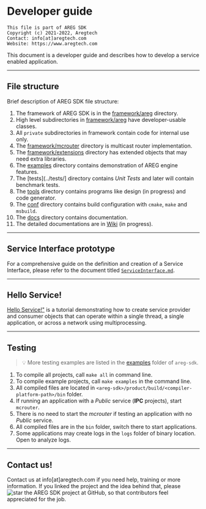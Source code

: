 # Developer guide
```
This file is part of AREG SDK
Copyright (c) 2021-2022, Aregtech
Contact: info[at]aregtech.com
Website: https://www.aregtech.com
```

This document is a developer guide and describes how to develop a service enabled application.

---

## File structure

Brief description of AREG SDK file structure:
1. The framework of AREG SDK is in the [framework/areg](../framework/areg/) directory.
2. High level subdirectories in [framework/areg](../framework/areg/) have developer-usable classes.
3. All `private` subdirectories in framework contain code for internal use only.
4. The [framework/mcrouter](../framework/mcrouter/) directory is multicast router implementation.
5. The [framework/extensions](../framework/extensions/) directory has extended objects that may need extra libraries.
6. The [examples](../examples/) directory contains demonstration of AREG engine features.
7. The [tests](../tests/] directory contains _Unit Tests_ and later will contain benchmark tests.
8. The [tools](../tools/) directory contains programs like design (in progress) and code generator.
9. The [conf](../conf) directory contains build configuration with `cmake`, `make` and `msbuild`.
10. The [docs](../docs) directory contains documentation.
11. The detailed documentations are in [Wiki](https://github.com/aregtech/areg-sdk/wiki) (in progress).

---

## Service Interface prototype

For a comprehensive guide on the definition and creation of a Service Interface, please refer to the document titled [`ServiceInterface.md`](./ServiceInterface.md).

---

## Hello Service!

[Hello Service!"](./HelloService.md) is a tutorial demonstrating how to create service provider and consumer objects that can operate within a single thread, a single application, or across a network using multiprocessing.

---

## Testing

> 💡 More testing examples are listed in the [examples](../examples/) folder of `areg-sdk`.

1. To compile all projects, call `make all` in command line.
2. To compile example projects, call `make examples` in the command line.
3. All compiled files are located in `<areg-sdk>/product/build/<compiler-platform-path>/bin` folder.
4. If running an application with a _Public_ service (**IPC** projects), start `mcrouter`.
5. There is no need to start the _mcrouter_ if testing an application with no _Public_ service.
6. All compiled files are in the `bin` folder, switch there to start applications.
7. Some applications may create logs in the `logs` folder of binary location. Open to analyze logs.

---

## Contact us!

Contact us at info[at]aregtech.com if you need help, training or more information.
If you linked the project and the idea behind that, please ![star the AREG SDK project](https://img.shields.io/github/stars/aregtech/areg-sdk.svg?style=social&label=star%20the%20AREG%20SDK%20project) at GitHub, so that contributors feel appreciated for the job.
